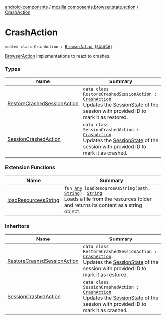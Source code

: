 [android-components](../../index.md) / [mozilla.components.browser.state.action](../index.md) / [CrashAction](./index.md)

# CrashAction

`sealed class CrashAction : `[`BrowserAction`](../-browser-action.md) [(source)](https://github.com/mozilla-mobile/android-components/blob/master/components/browser/state/src/main/java/mozilla/components/browser/state/action/BrowserAction.kt#L561)

[BrowserAction](../-browser-action.md) implementations to react to crashes.

### Types

| Name | Summary |
|---|---|
| [RestoreCrashedSessionAction](-restore-crashed-session-action/index.md) | `data class RestoreCrashedSessionAction : `[`CrashAction`](./index.md)<br>Updates the [SessionState](../../mozilla.components.browser.state.state/-session-state/index.md) of the session with provided ID to mark it as restored. |
| [SessionCrashedAction](-session-crashed-action/index.md) | `data class SessionCrashedAction : `[`CrashAction`](./index.md)<br>Updates the [SessionState](../../mozilla.components.browser.state.state/-session-state/index.md) of the session with provided ID to mark it as crashed. |

### Extension Functions

| Name | Summary |
|---|---|
| [loadResourceAsString](../../mozilla.components.support.test.file/kotlin.-any/load-resource-as-string.md) | `fun `[`Any`](https://kotlinlang.org/api/latest/jvm/stdlib/kotlin/-any/index.html)`.loadResourceAsString(path: `[`String`](https://kotlinlang.org/api/latest/jvm/stdlib/kotlin/-string/index.html)`): `[`String`](https://kotlinlang.org/api/latest/jvm/stdlib/kotlin/-string/index.html)<br>Loads a file from the resources folder and returns its content as a string object. |

### Inheritors

| Name | Summary |
|---|---|
| [RestoreCrashedSessionAction](-restore-crashed-session-action/index.md) | `data class RestoreCrashedSessionAction : `[`CrashAction`](./index.md)<br>Updates the [SessionState](../../mozilla.components.browser.state.state/-session-state/index.md) of the session with provided ID to mark it as restored. |
| [SessionCrashedAction](-session-crashed-action/index.md) | `data class SessionCrashedAction : `[`CrashAction`](./index.md)<br>Updates the [SessionState](../../mozilla.components.browser.state.state/-session-state/index.md) of the session with provided ID to mark it as crashed. |
